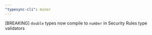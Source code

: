 ```yaml
---
"typesync-cli": minor
---
```


[BREAKING] `double` types now compile to `number` in Security Rules type validators

